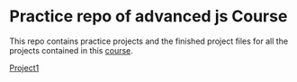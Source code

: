 # Practice repo of advanced js Course

This repo contains practice projects and the finished project files for all the projects contained in this [course](https://www.udemy.com/the-complete-javascript-course/).

[Project1](slides-students-C03.pdf)
